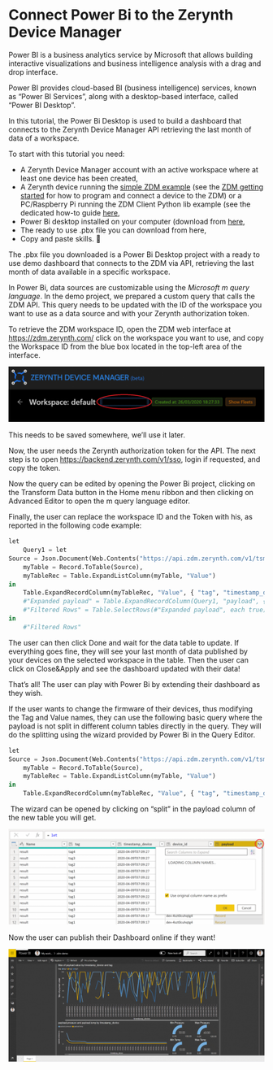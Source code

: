 # Connect Power Bi to the Zerynth Device Manager

Power BI is a business analytics service by Microsoft that allows building interactive visualizations and business intelligence analysis with a drag and drop interface.

Power BI provides cloud-based BI (business intelligence) services, known as “Power BI Services”, along with a desktop-based interface, called “Power BI Desktop”.

In this tutorial, the Power Bi Desktop is used to build a dashboard that connects to the Zerynth Device Manager API retrieving the last month of data of a workspace.

To start with this tutorial you need:

- A Zerynth Device Manager account with an active workspace where at least one device has been created,
- A Zerynth device running the [simple ZDM example](/latest/reference/libs/zerynth/zdm/docs/examples/#simple-zdm) (see the [ZDM getting started](/latest/zCloud/getting_started_with_sdk/) for how to program and connect a device to the ZDM) or a PC/Raspberry Pi running the ZDM Client Python lib example (see the dedicated how-to guide [here](/latest/zCloud/getting_started_with_rpi/),
- Power Bi desktop installed on your computer (download from [here](https://www.zerynth.com/download/15669),
- The ready to use .pbx file you can download from here,
- Copy and paste skills. 🙂

The .pbx file you downloaded is a Power Bi Desktop project with a ready to use demo dashboard that connects to the ZDM via API, retrieving the last month of data available in a specific workspace. 

In Power Bi, data sources are customizable using the *Microsoft m query language*. In the demo project, we prepared a custom query that calls the ZDM API. This query needs to be updated with the ID of the workspace you want to use as a data source and with your Zerynth authorization token.

To retrieve the ZDM workspace ID, open the ZDM web interface at https://zdm.zerynth.com/ click on the workspace you want to use, and copy the Workspace ID from the blue box located in the top-left area of the interface.

![](img/WorkspaceID.png)

This needs to be saved somewhere, we’ll use it later.

Now, the user needs the Zerynth authorization token for the API. The next step is to open https://backend.zerynth.com/v1/sso, login if requested, and copy the token.

Now the query can be edited by opening the Power Bi project, clicking on the Transform Data button in the Home menu ribbon and then clicking on Advanced Editor to open the m query language editor.

Finally, the user can replace the workspace ID and the Token with his, as reported in the following code example:

```python
let
    Query1 = let
Source = Json.Document(Web.Contents("https://api.zdm.zerynth.com/v1/tsmanager/workspace/REPLACE-WITH-YOUR-WORKSPACE-ID?sort=-timestamp_device&size=-1&start=" & DateTime.ToText(Date.AddMonths(DateTime.LocalNow(), -1), "yyyy-MM-ddT00:00:00Z") &"&end=" & DateTime.ToText(DateTime.LocalNow(), "yyyy-MM-ddThh:mm:ssZ"), [Headers=[Authorization="Bearer REPLACE-WITH-YOUR-VERY-LONG-TOKEN"]])),
    myTable = Record.ToTable(Source),
    myTableRec = Table.ExpandListColumn(myTable, "Value")
in
    Table.ExpandRecordColumn(myTableRec, "Value", { "tag", "timestamp_device", "device_id", "payload" }),
    #"Expanded payload" = Table.ExpandRecordColumn(Query1, "payload", {"temp", "pressure", "value"}, {"payload.temp", "payload.pressure", "payload.value"}),
    #"Filtered Rows" = Table.SelectRows(#"Expanded payload", each true)
in
    #"Filtered Rows"
```

The user can then click Done and wait for the data table to update.
If everything goes fine, they will see your last month of data published by your devices on the selected workspace in the table. Then the user can click on Close&Apply and see the dashboard updated with their data!

That’s all! The user can play with Power Bi by extending their dashboard as they wish.

If the user wants to change the firmware of their devices, thus modifying the Tag and Value names, they can use the following basic query where the payload is not split in different column tables directly in the query. They will do the splitting using the wizard provided by Power Bi in the Query Editor.


```python
let
Source = Json.Document(Web.Contents("https://api.zdm.zerynth.com/v1/tsmanager/workspace/REPLACE-WITH-YOUR-WORKSPACE-ID-HERE?sort=-timestamp_device&size=-1&start=" & DateTime.ToText(Date.AddMonths(DateTime.LocalNow(), -1), "yyyy-MM-ddT00:00:00Z") &"&end=" & DateTime.ToText(DateTime.LocalNow(), "yyyy-MM-ddThh:mm:ssZ"), [Headers=[Authorization="Bearer REPLACE-WITH-YOUR-SUPER-LONG-TOKEN-HERE"]])),
    myTable = Record.ToTable(Source),
    myTableRec = Table.ExpandListColumn(myTable, "Value")
in
    Table.ExpandRecordColumn(myTableRec, "Value", { "tag", "timestamp_device", "device_id", "payload" })
```
​
The wizard can be opened by clicking on “split” in the payload column of the new table you will get.

![](img/wizard.png)

Now the user can publish their Dashboard online if they want!

![](img/ZDMdemo.png)
